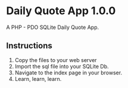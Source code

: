 # Daily Quote App 1.0.0  
A PHP - PDO SQLite Daily Quote App.  
  
  
## Instructions  
1. Copy the files to your web server  
2. Import the sql file into your SQLite Db.     
3. Navigate to the index page in your browser.  
4. Learn, learn, learn.  
  
